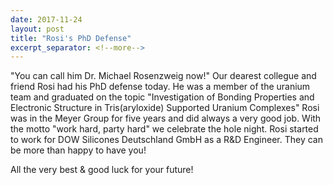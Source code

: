 ```yaml
---
date: 2017-11-24
layout: post
title: "Rosi's PhD Defense"
excerpt_separator: <!--more-->
---
```


"You can call him Dr. Michael Rosenzweig now!" 
Our dearest collegue and friend Rosi had his PhD defense today. <!--more-->
He was a member of the uranium team and graduated on the topic "Investigation of Bonding Properties and Electronic Structure in Tris(aryloxide) Supported Uranium Complexes"
Rosi was in the Meyer Group for five years and did always a very good job. 
With the motto "work hard, party hard" we celebrate the hole night. 
Rosi started to work for DOW Silicones Deutschland GmbH as a R&D Engineer.
They can be more than happy to have you!

All the very best & good luck for your future! 


